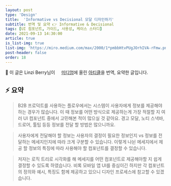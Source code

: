 ```yaml
---
layout: post
type: 'Design'
title:  'Informative vs Decisional 모달 디자인하기'
subtitle: 번역 및 요약 👉 Informative & Decisional
tags: [UI 컴포넌트, 가이드, 사용성, 케이스 스터디]
date: 2021-09-13 14:30:00
article: true
is_list-img: true
list-img: 'https://miro.medium.com/max/2000/1*pmbbHtvPUgJOrhIVA-rFmw.png'
post-header: false
order: 18
---
```


<p class="text-gray">
 🔗 이 글은 Linzi Berry님이 <a href='https://medium.com/tap-to-dismiss/' target='blank' rel='nofollow' id='outlink1' onclick='clickedOutlink(outlink1)'><img src='https://www.google.com/s2/favicons?sz=64&domain=https://medium.com/' style='display:inline; height: 1em; position: relative; bottom: -2px; margin-right: 2px;'>미디엄</a>에 올린 <a href='https://medium.com/tap-to-dismiss/informative-decisional-b2ed272b4696' target='blank' rel='nofollow' id='outlink2' onclick='clickedOutlink(outlink2)'>아티클</a>을 번역, 요약한 글입니다.
</p>

## ⚡️ 요약

> B2B 프로덕트를 사용하는 플로우에서는 시스템이 사용자에게 정보를 제공해야 하는 경우가 많습니다. 이 때 정보를 어떤 방식으로 제공하는게 가장 적절할 지 여러 UI 컴포넌트 중에서 고민해본 적이 많으실 것 같아요. 경고 모달, 노티 스낵바, 드로어, 툴팁 등등 정보를 전달 할 방법은 많으니까요.

> 사용자에게 전달해야 할 정보는 사용자의 결정이 필요한 정보인지 vs 정보를 전달하는 메세지인지에 따라 크게 구분할 수 있습니다. 이렇게 나뉜 메세지에서 제공 할 정보의 특징에 따라 사용해야 할 컴포넌트를 결정할 수 있습니다.

> 저자는 로직 트리로 시각화를 해 메세지를 어떤 컴포넌트로 제공해야할 지 쉽게 결정할 수 있도록 하였습니다. 비록 모바일 앱 UI를 중심이긴 하지만 각 컴포넌트의 정의와 예시, 특징도 함께 제공하고 있으니 디자인 프로세스에 참고할 수 있겠습니다.